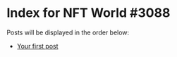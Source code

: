 # Index for NFT World #3088
Posts will be displayed in the order below:

- [Your first post](./001-first.md)

